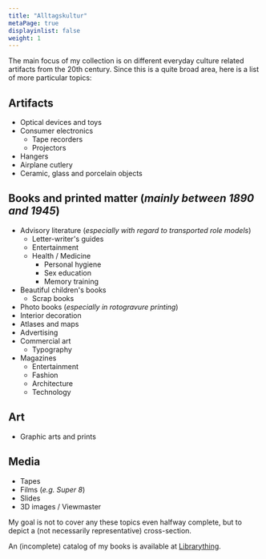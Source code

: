 ```yaml
---
title: "Alltagskultur"
metaPage: true
displayinlist: false
weight: 1
---
```


The main focus of my collection is on different everyday culture related artifacts from the 20th century. Since this is a quite broad area, here is a list of more particular topics:

## Artifacts
* Optical devices and toys
* Consumer electronics
  * Tape recorders
  * Projectors
* Hangers
* Airplane cutlery
* Ceramic, glass and porcelain objects

## Books and printed matter (*mainly between 1890 and 1945*)
* Advisory literature (*especially with regard to transported role models*)
  * Letter-writer's guides
  * Entertainment
  * Health / Medicine
    * Personal hygiene
    * Sex education
    * Memory training
* Beautiful children's books
  * Scrap books
* Photo books (*especially in rotogravure printing*)
* Interior decoration
* Atlases and maps
* Advertising
* Commercial art
  * Typography
* Magazines
  * Entertainment
  * Fashion
  * Architecture
  * Technology

## Art
* Graphic arts and prints

## Media
* Tapes
* Films (*e.g. Super 8*)
* Slides
* 3D images / Viewmaster

My goal is not to cover any these topics even halfway complete, but to depict a (not necessarily representative) cross-section.

An (incomplete) catalog of my books is available at [Librarything](https://www.librarything.com/profile/cmahnke).
